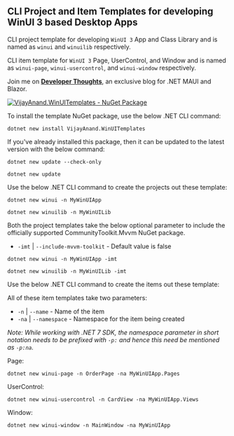 ## CLI Project and Item Templates for developing WinUI 3 based Desktop Apps

CLI project template for developing `WinUI 3` App and Class Library and is named as `winui` and `winuilib` respectively.

CLI item template for `WinUI 3` Page, UserControl, and Window and is named as `winui-page`, `winui-usercontrol`, and `winui-window` respectively.

Join me on [**Developer Thoughts**](https://egvijayanand.in/ "Developer Thoughts"), an exclusive blog for .NET MAUI and Blazor.

[![VijayAnand.WinUITemplates - NuGet Package](https://badgen.net/nuget/v/VijayAnand.WinUITemplates/)](https://www.nuget.org/packages/VijayAnand.WinUITemplates/ "WinUI CLI Templates")

To install the template NuGet package, use the below .NET CLI command:

```shell
dotnet new install VijayAnand.WinUITemplates
```

If you've already installed this package, then it can be updated to the latest version with the below command:

```shell
dotnet new update --check-only
```
```shell
dotnet new update
```

Use the below .NET CLI command to create the projects out these template:

```shell
dotnet new winui -n MyWinUIApp
```

```shell
dotnet new winuilib -n MyWinUILib
```

Both the project templates take the below optional parameter to include the officially supported CommunityToolkit.Mvvm NuGet package.

* `-imt` | `--include-mvvm-toolkit` - Default value is false

```shell
dotnet new winui -n MyWinUIApp -imt
```

```shell
dotnet new winuilib -n MyWinUILib -imt
```

Use the below .NET CLI command to create the items out these template:

All of these item templates take two parameters:

* `-n` | `--name` - Name of the item
* `-na` | `--namespace` - Namespace for the item being created

*Note: While working with .NET 7 SDK, the namespace parameter in short notation needs to be prefixed with `-p:` and hence this need be mentioned as `-p:na`.*

Page:
```shell
dotnet new winui-page -n OrderPage -na MyWinUIApp.Pages
```

UserControl:
```shell
dotnet new winui-usercontrol -n CardView -na MyWinUIApp.Views
```

Window:
```shell
dotnet new winui-window -n MainWindow -na MyWinUIApp
```
